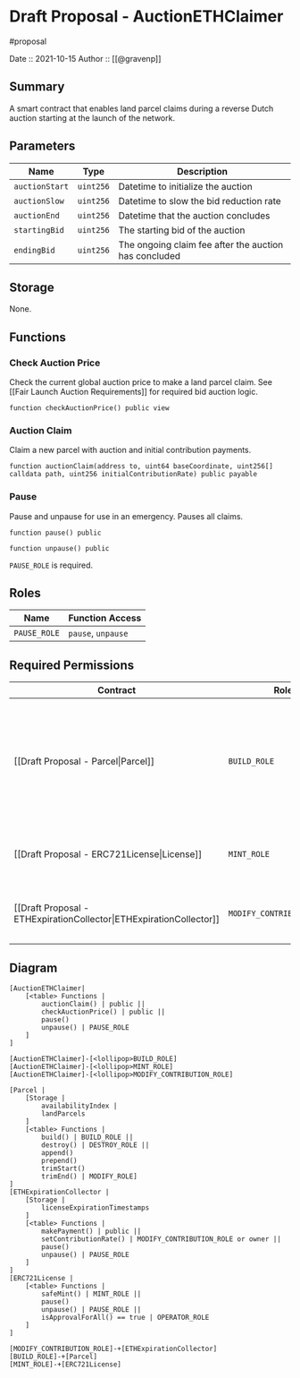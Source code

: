 # Draft Proposal - AuctionETHClaimer
#proposal

Date :: 2021-10-15
Author :: [[@gravenp]]

## Summary
A smart contract that enables land parcel claims during a reverse Dutch auction starting at the launch of the network.

## Parameters
| Name                  | Type      | Description                             |
| --------------------- | --------- | --------------------------------------- |
| `auctionStart` | `uint256` | Datetime to initialize the auction |
| `auctionSlow` | `uint256` | Datetime to slow the bid reduction rate |
| `auctionEnd` | `uint256` | Datetime that the auction concludes |
| `startingBid` | `uint256` | The starting bid of the auction |
| `endingBid` | `uint256` | The ongoing claim fee after the auction has concluded |

## Storage
None.

## Functions
### Check Auction Price
Check the current global auction price to make a land parcel claim. See [[Fair Launch Auction Requirements]] for required bid auction logic.

```
function checkAuctionPrice() public view
```

### Auction Claim
Claim a new parcel with auction and initial contribution payments.

```
function auctionClaim(address to, uint64 baseCoordinate, uint256[] calldata path, uint256 initialContributionRate) public payable
```

### Pause
Pause and unpause for use in an emergency. Pauses all claims.

```
function pause() public
```

```
function unpause() public
```

`PAUSE_ROLE` is required.

## Roles
| Name                       | Function Access       |
| -------------------------- | --------------------- |
| `PAUSE_ROLE`               | `pause`, `unpause`    |

## Required Permissions
| Contract                                                            | Role                | Reason                                                                                           |
| ------------------------------------------------------------------- | ------------------- | ------------------------------------------------------------------------------------------------ |
| [[Draft Proposal - Parcel\|Parcel]]                                 | `BUILD_ROLE`        | Builds a new parcel with the given base coordinate and path, if the auction bid, payment, and value are valid. |
| [[Draft Proposal - ERC721License\|License]]                               | `MINT_ROLE`         | Mints a license if parcel is successfully minted                                                 |
| [[Draft Proposal - ETHExpirationCollector\|ETHExpirationCollector]] | `MODIFY_CONTRIBUTION_ROLE` | Sets initial contribution rate when mint is successful                                                |

## Diagram
```nomnoml
[AuctionETHClaimer|
	[<table> Functions |
		auctionClaim() | public ||
		checkAuctionPrice() | public ||
		pause() 
		unpause() | PAUSE_ROLE
	]
]

[AuctionETHClaimer]-[<lollipop>BUILD_ROLE]
[AuctionETHClaimer]-[<lollipop>MINT_ROLE]
[AuctionETHClaimer]-[<lollipop>MODIFY_CONTRIBUTION_ROLE]

[Parcel |
	[Storage |
		availabilityIndex |
		landParcels
	]
	[<table> Functions |
		build() | BUILD_ROLE || 
		destroy() | DESTROY_ROLE || 
    	append()
		prepend()
		trimStart()
		trimEnd() | MODIFY_ROLE]
]
[ETHExpirationCollector | 
	[Storage |
		licenseExpirationTimestamps
	]
	[<table> Functions |
		makePayment() | public ||
		setContributionRate() | MODIFY_CONTRIBUTION_ROLE or owner ||
		pause() 
		unpause() | PAUSE_ROLE
	]
]
[ERC721License | 
	[<table> Functions |
		safeMint() | MINT_ROLE || 
		pause() 
		unpause() | PAUSE_ROLE || 
    	isApprovalForAll() == true | OPERATOR_ROLE
	]
]

[MODIFY_CONTRIBUTION_ROLE]-+[ETHExpirationCollector]
[BUILD_ROLE]-+[Parcel]
[MINT_ROLE]-+[ERC721License]
```